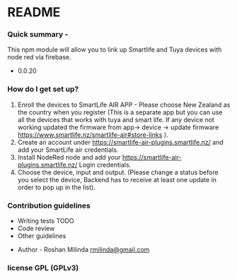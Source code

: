 # README

### Quick summary -

This npm module will allow you to link up Smartlife and Tuya devices with node red via firebase.

- 0.0.20

### How do I get set up?

1. Enroll the devices to SmartLife AIR APP -  Please choose New Zealand as the country when you register (This is a separate app but you can use all the devices that works with tuya and smart life. If any device not working updated the firmware from app-> device -> update firmware https://www.smartlife.nz/smartlife-air#store-links ).
2. Create an account under https://smartlife-air-plugins.smartlife.nz/ and add your SmartLife air credentials.
3. Install NodeRed node and add your https://smartlife-air-plugins.smartlife.nz/ Login credentials.
4. Choose the device, input and output. (Please change a status before you select the device, Backend has to receive at least one update in order to pop up in the list).

### Contribution guidelines

- Writing tests TODO
- Code review
- Other guidelines

* Author - Roshan Milinda rmilinda@gmail.com

### license GPL (GPLv3)
